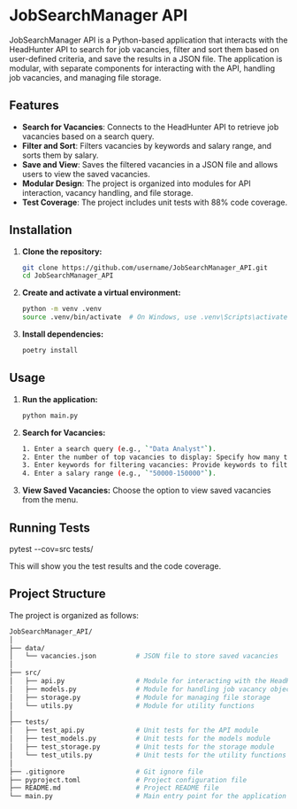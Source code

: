# JobSearchManager API

JobSearchManager API is a Python-based application that interacts with the HeadHunter API to search for job vacancies, filter and sort them based on user-defined criteria, and save the results in a JSON file. The application is modular, with separate components for interacting with the API, handling job vacancies, and managing file storage.

## Features

- **Search for Vacancies**: Connects to the HeadHunter API to retrieve job vacancies based on a search query.
- **Filter and Sort**: Filters vacancies by keywords and salary range, and sorts them by salary.
- **Save and View**: Saves the filtered vacancies in a JSON file and allows users to view the saved vacancies.
- **Modular Design**: The project is organized into modules for API interaction, vacancy handling, and file storage.
- **Test Coverage**: The project includes unit tests with 88% code coverage.

## Installation

1. **Clone the repository:**

   ```bash
   git clone https://github.com/username/JobSearchManager_API.git
   cd JobSearchManager_API
2. **Create and activate a virtual environment:**

   ```bash
   python -m venv .venv
   source .venv/bin/activate  # On Windows, use .venv\Scripts\activate
3. **Install dependencies:**
   
   ```bash
   poetry install

## Usage
1. **Run the application:**

   ```bash
   python main.py
2. **Search for Vacancies:**
   ```bash
   1. Enter a search query (e.g., `"Data Analyst"`).
   2. Enter the number of top vacancies to display: Specify how many top vacancies you want to see.
   3. Enter keywords for filtering vacancies: Provide keywords to filter the vacancies.
   4. Enter a salary range (e.g., `"50000-150000"`).
4. **View Saved Vacancies:**
   Choose the option to view saved vacancies from the menu.
   
## Running Tests

  pytest --cov=src tests/

This will show you the test results and the code coverage.

## Project Structure
The project is organized as follows:
```bash
JobSearchManager_API/
│
├── data/
│   └── vacancies.json          # JSON file to store saved vacancies
│
├── src/
│   ├── api.py                  # Module for interacting with the HeadHunter API
│   ├── models.py               # Module for handling job vacancy objects
│   ├── storage.py              # Module for managing file storage
│   └── utils.py                # Module for utility functions
│
├── tests/
│   ├── test_api.py             # Unit tests for the API module
│   ├── test_models.py          # Unit tests for the models module
│   ├── test_storage.py         # Unit tests for the storage module
│   └── test_utils.py           # Unit tests for the utility functions
│
├── .gitignore                  # Git ignore file
├── pyproject.toml              # Project configuration file
├── README.md                   # Project README file
└── main.py                     # Main entry point for the application
